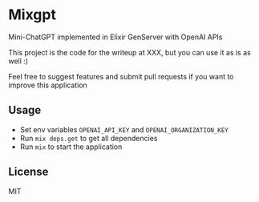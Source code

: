 # Mixgpt

Mini-ChatGPT implemented in Elixir GenServer with OpenAI APIs

This project is the code for the writeup at XXX, but you can use it as is as well :) 

Feel free to suggest features and submit pull requests if you want to improve this application

## Usage

- Set env variables `OPENAI_API_KEY` and `OPENAI_ORGANIZATION_KEY`
- Run `mix deps.get` to get all dependencies
- Run `mix` to start the application

## License

MIT
